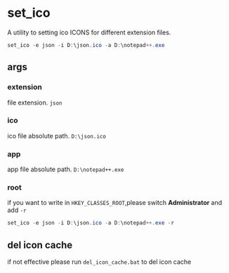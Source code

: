 # set_ico

A utility to setting ico ICONS for different extension files.


```powershell
set_ico -e json -i D:\json.ico -a D:\notepad++.exe
```

## args

### extension
file extension. `json`
### ico
ico file absolute path.  `D:\json.ico`
### app
app file absolute path. `D:\notepad++.exe`
### root
if you want to write in `HKEY_CLASSES_ROOT`,please switch **Administrator** and add `-r`

```powershell
set_ico -e json -i D:\json.ico -a D:\notepad++.exe -r
```

## del icon cache

if not effective please run `del_icon_cache.bat` to del icon cache